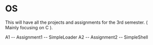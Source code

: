 # OS

This will have all the projects and assignments for the 3rd semester. ( Mainly focusing on C ).

A1 -- Assignment1 -- SimpleLoader
A2 -- Assignment2 -- SimpleShell